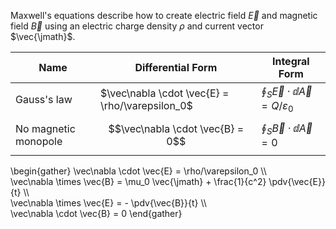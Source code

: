 Maxwell's equations describe how to create electric field $\vec{E}$ and magnetic field $\vec{B}$ using an electric charge density $\rho$ and current vector $\vec{\jmath}$.

|Name|Differential Form|Integral Form|
|-----|-----------------|-------------|
|Gauss's law|$\vec\nabla \cdot \vec{E} = \rho/\varepsilon_0$|$\oint_S \vec{E}\cdot\dd{\vec{A}} = Q/\varepsilon_0$|
|No magnetic monopole|$$\vec\nabla \cdot \vec{B} = 0$$|$\oint_S \vec{B}\cdot\dd{\vec{A}} = 0$|

\begin{gather}
\vec\nabla \cdot \vec{E} = \rho/\varepsilon_0 \\\\\
\vec\nabla \times \vec{B} = \mu\_0 \vec{\jmath} + \frac{1}{c^2} \pdv{\vec{E}}{t} \\\\\
\vec\nabla \times \vec{E} = - \pdv{\vec{B}}{t} \\\\\
\vec\nabla \cdot \vec{B} = 0
\end{gather}